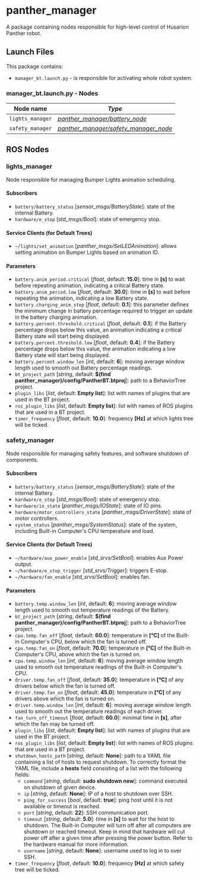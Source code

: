 # panther_manager

A package containing nodes responsible for high-level control of Husarion Panther robot.

## Launch Files

This package contains:

- `manager_bt.launch.py` - is responsible for activating whole robot system.

### manager_bt.launch.py - Nodes

| Node name        | *Type*                                     |
| ---------------- | ------------------------------------------ |
| `lights_manager` | [*panther_manager/battery_node*](.)        |
| `safety_manager` | [*panther_manager/safety_manager_node*](.) |

## ROS Nodes

### lights_manager

Node responsible for managing Bumper Lights animation scheduling.

#### Subscribers

- `battery/battery_status` [*sensor_msgs/BatteryState*]: state of the internal Battery.
- `hardware/e_stop` [*std_msgs/Bool*]: state of emergency stop.

#### Service Clients (for Default Trees)

- `~/lights/set_animation` [*panther_msgs/SetLEDAnimation*]: allows setting animation on Bumper Lights based on animation ID.

#### Parameters

- `battery.anim_period.critical` [*float*, default: **15.0**]: time in **[s]** to wait before repeating animation, indicating a critical Battery state.
- `battery.anim_period.low` [*float*, default: **30.0**]: time in **[s]** to wait before repeating the animation, indicating a low Battery state.
- `battery.charging_anim_step` [*float*, default: **0.1**]: this parameter defines the minimum change in battery percentage required to trigger an update in the battery charging animation.
- `battery.percent.threshold.critical` [*float*, default: **0.1**]: if the Battery percentage drops below this value, an animation indicating a critical Battery state will start being displayed.
- `battery.percent.threshold.low` [*float*, default: **0.4**]: if the Battery percentage drops below this value, the animation indicating a low Battery state will start being displayed.
- `battery.percent.window_len` [*int*, default: **6**]: moving average window length used to smooth out Battery percentage readings.
- `bt_project_path` [*string*, default: **$(find panther_manager)/config/PantherBT.btproj**]: path to a BehaviorTree project.
- `plugin_libs` [*list*, default: **Empty list**]: list with names of plugins that are used in the BT project.
- `ros_plugin_libs` [*list*, default: **Empty list**]: list with names of ROS plugins that are used in a BT project.
- `timer_frequency` [*float*, default: **10.0**]: frequency **[Hz]** at which lights tree will be ticked.

### safety_manager

Node responsible for managing safety features, and software shutdown of components.

#### Subscribers

- `battery/battery_status` [*sensor_msgs/BatteryState*]: state of the internal Battery.
- `hardware/e_stop` [*std_msgs/Bool*]: state of emergency stop.
- `hardware/io_state` [*panther_msgs/IOState*]: state of IO pins.
- `hardware/motor_controllers_state` [*panther_msgs/DriverState*]: state of motor controllers.
- `system_status` [*panther_msgs/SystemStatus*]: state of the system, including Built-in Computer's CPU temperature and load.

#### Service Clients (for Default Trees)

- `~/hardware/aux_power_enable` [*std_srvs/SetBool*]: enables Aux Power output.
- `~/hardware/e_stop_trigger` [*std_srvs/Trigger*]: triggers E-stop.
- `~/hardware/fan_enable` [*std_srvs/SetBool*]: enables fan.

#### Parameters

- `battery.temp.window_len` [*int*, default: **6**]: moving average window length used to smooth out temperature readings of the Battery.
- `bt_project_path` [*string*, default: **$(find panther_manager)/config/PantherBT.btproj**]: path to a BehaviorTree project.
- `cpu.temp.fan_off` [*float*, default: **60.0**]: temperature in **[&deg;C]** of the Built-in Computer's CPU, below which the fan is turned off.
- `cpu.temp.fan_on` [*float*, default: **70.0**]: temperature in **[&deg;C]** of the Built-in Computer's CPU, above which the fan is turned on.
- `cpu.temp.window_len` [*int*, default: **6**]: moving average window length used to smooth out temperature readings of the Built-in Computer's CPU.
- `driver.temp.fan_off` [*float*, default: **35.0**]: temperature in **[&deg;C]** of any drivers below which the fan is turned off.
- `driver.temp.fan_on` [*float*, default: **45.0**]: temperature in **[&deg;C]** of any drivers above which the fan is turned on.
- `driver.temp.window_len` [*int*, default: **6**]: moving average window length used to smooth out the temperature readings of each driver.
- `fan_turn_off_timeout` [*float*, default: **60.0**]: minimal time in **[s]**, after which the fan may be turned off.
- `plugin_libs` [*list*, default: **Empty list**]: list with names of plugins that are used in the BT project.
- `ros_plugin_libs` [*list*, default: **Empty list**]: list with names of ROS plugins that are used in a BT project.
- `shutdown_hosts_path` [*string*, default: **None**]: path to a YAML file containing a list of hosts to request shutdown. To correctly format the YAML file, include a **hosts** field consisting of a list with the following fields:
  - `command` [*string*, default: **sudo shutdown now**]: command executed on shutdown of given device.
  - `ip` [*string*, default: **None**]: IP of a host to shutdown over SSH.
  - `ping_for_success` [*bool*, default: **true**]: ping host until it is not available or timeout is reached.
  - `port` [*string*, default: **22**]: SSH communication port.
  - `timeout` [*string*, default: **5.0**]: time in **[s]** to wait for the host to shutdown. The Built-in Computer will turn off after all computers are shutdown or reached timeout. Keep in mind that hardware will cut power off after a given time after pressing the power button. Refer to the hardware manual for more information.
  - `username` [*string*, default: **None**]: username used to log in to over SSH.
- `timer_frequency` [*float*, default: **10.0**]: frequency **[Hz]** at which safety tree will be ticked.
